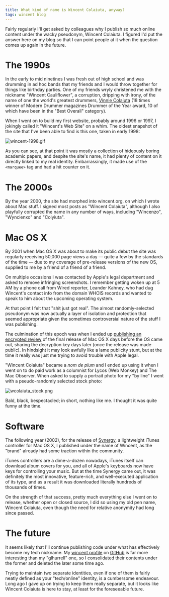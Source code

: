 ```yaml
---
title: What kind of name is Wincent Colaiuta, anyway?
tags: wincent blog
---
```


Fairly regularly I'll get asked by colleagues why I publish so much online content under the wacky pseudonym, Wincent Colaiuta. I figured I'd put the answer here on my blog so that I can point people at it when the question comes up again in the future.

# The 1990s

In the early to mid ninetines I was fresh out of high school and was drumming in ad hoc bands that my friends and I would throw together for things like birthday parties. One of my friends wryly christened me with the nickname "Wincent Cauliflower", a corruption, dripping with irony, of the name of one the world's greatest drummers, [Vinnie Colaiuta](http://vinniecolaiuta.com/) (18 times winner of Modern Drummer magazines Drummer of the Year award, 10 of which have been in the "Best Overall" category).

When I went on to build my first website, probably around 1996 or 1997, I jokingly called it "Wincent's Web Site" on a whim. The oldest snapshot of the site that I've been able to find is this one, taken in early 1998:

![wincent-1998.gif](/system/images/wincent-1998.gif)

As you can see, at that point it was mostly a collection of hideously boring academic papers, and despite the site's name, it had plenty of content on it directly linked to my real identity. Embarrassingly, it made use of the `<marquee>` tag and had a hit counter on it.

# The 2000s

By the year 2000, the site had morphed into wincent.org, on which I wrote about Mac stuff. I signed most posts as "Wincent Colaiuta", although I also playfully corrupted the name in any number of ways, including "Wincenzo", "Wyncienxo" and "Colyiuta".

# Mac OS X

By 2001 when Mac OS X was about to make its public debut the site was regularly receiving 50,000 page views a day — quite a few by the standards of the time — due to my coverage of pre-release versions of the new OS, supplied to me by a friend of a friend of a friend.

On multiple occasions I was contacted by Apple's legal department and asked to remove infringing screenshots. I remember getting woken up at 5 AM by a phone call from Wired reporter, Leander Kahney, who had dug Wincent's contact info from the domain WHOIS records and wanted to speak to him about the upcoming operating system.

At that point I felt that "shit just got real". The almost randomly-selected pseudonym was now actually a layer of isolation and protection that seemed appropriate given the sometimes controversial nature of the stuff I was publishing.

The culmination of this epoch was when I ended up [publishing an encrypted review](http://www.wired.com/culture/lifestyle/news/2001/03/42506) of the final release of Mac OS X days before the OS came out, sharing the decryption key days later (once the release was made public). In hindsight it may look awfully like a lame publicity stunt, but at the time it really was just me trying to avoid trouble with Apple legal.

"Wincent Colaiuta" became a *nom de plum* and I ended up using it when I went on to do paid work as a columnist for Lycos (Web Monkey) and The Mac Observer. When asked to supply a portrait photo for my "by line" I went with a pseudo-randomly selected stock photo:

![wcolaiuta\_stock.png](/system/images/wcolaiuta_stock.png)

Bald, black, bespectacled; in short, nothing like me. I thought it was quite funny at the time.

# Software

The following year (2002), for the release of [Synergy](/wiki/Synergy), a lightweight iTunes controller for Mac OS X, I published under the name of Wincent, as the "brand" already had some traction within the community.

iTunes controllers are a dime-a-dozen nowadays, iTunes itself can download album covers for you, and all of Apple's keyboards now have keys for controlling your music. But at the time Synergy came out, it was definitely the most innovative, feature-rich, and well-executed application of its type, and as a result it was downloaded literally hundreds of thousands of times.

On the strength of that success, pretty much everything else I went on to release, whether open or closed source, I did so using my old pen name, Wincent Colaiuta, even though the need for relative anonymity had long since passed.

# The future

It seems likely that I'll continue publishing code under what has effectively become my tech nickname. My [wincent profile](https://github.com/wincent) on [GitHub](/wiki/GitHub) is far more interesting than my "glhurrell" one, so I consolidated their contents under the former and deleted the later some time ago.

Trying to maintain two separate identities, even if one of them is fairly neatly defined as your "tech/online" identity, is a cumbersome endeavour. Long ago I gave up on trying to keep them really separate, but it looks like Wincent Colaiuta is here to stay, at least for the foreseeable future.

